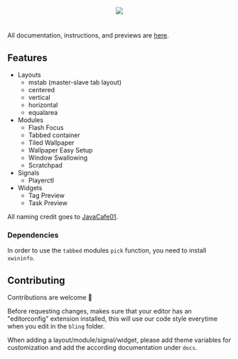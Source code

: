 <p align="center">
    <img src="/images/bling_banner.png" />
</p>
<h1 align="center"></h1>

All documentation, instructions, and previews are [here](https://blingcorp.github.io/bling/).

## Features

-   Layouts
    -   mstab (master-slave tab layout)
    -   centered
    -   vertical
    -   horizontal
    -   equalarea
-   Modules
    -   Flash Focus
    -   Tabbed container
    -   Tiled Wallpaper
    -   Wallpaper Easy Setup
    -   Window Swallowing
    -   Scratchpad
-   Signals
    -   Playerctl
-   Widgets
    -   Tag Preview
    -   Task Preview

All naming credit goes to [JavaCafe01](https://github.com/JavaCafe01).

### Dependencies

In order to use the `tabbed` modules `pick` function, you need to install `xwininfo`.

## Contributing

Contributions are welcome 💛

Before requesting changes, makes sure that your editor has an "editorconfig" extension installed, this will use our code style everytime when you edit in the `bling` folder.

When adding a layout/module/signal/widget, please add theme variables for customization and add the according documentation under `docs`.
